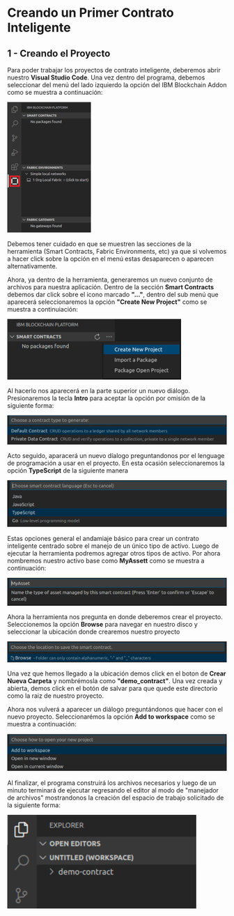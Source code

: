 # Creando un Primer Contrato Inteligente

## 1 - Creando el Proyecto

Para poder trabajar los proyectos de contrato inteligente, deberemos abrir nuestro __Visual Studio Code__. Una vez dentro del programa, debemos seleccionar del menú del lado izquierdo la opción del IBM Blockchain Addon como se muestra a continuación:

![menu](../imagenes/menu-blockchain.png)

Debemos tener cuidado en que se muestren las secciones de la herramienta (Smart Contracts, Fabric Environments, etc) ya que si volvemos a hacer click sobre la opción en el menú estas desaparecen o aparecen alternativamente.

Ahora, ya dentro de la herramienta, generaremos un nuevo conjunto de archivos para nuestra aplicación. Dentro de la sección __Smart Contracts__ debemos dar click sobre el icono marcado __"..."__, dentro del sub menú que aparecerá seleccionaremos la opción __"Create New Project"__ como se muestra a continuiación:

![create new project](../imagenes/create-new_project.png)

Al hacerlo nos aparecerá en la parte superior un nuevo diálogo. Presionaremos la tecla __Intro__ para aceptar la opción por omisión de la siguiente forma:

![create default contract](../imagenes/default-contract.png)

Acto seguido, aparacerá un nuevo díalogo preguntandonos por el lenguage de programación a usar en el proyecto. En esta ocasión seleccionaremos la opción __TypeScript__ de la siguiente manera

![select language](../imagenes/typescript.png)

Estas opciones general el andamiaje básico para crear un contrato inteligente centrado sobre el manejo de un único tipo de activo. Luego de ejecutar la herramienta podremos agregar otros tipos de activo. Por ahora nombremos nuestro activo base como __MyAssett__ como se muestra a continuación:

![MyAssett](../imagenes/MyAssett.png)

Ahora la herramienta nos pregunta en donde deberemos crear el proyecto. Seleccionemos la opción __Browse__ para navegar en nuestro disco y seleccionar la ubicación donde crearemos nuestro proyecto

![Browse](../imagenes/browse.png)

Una vez que hemos llegado a la ubicación demos click en el boton de __Crear Nueva Carpeta__ y nombrémosla como __"demo_contract"__. Una vez creada y abierta, demos click en el botón de salvar para que quede este directorio como la raiz de nuestro proyecto.

Ahora nos vulverá a aparecer un diálogo preguntándonos que hacer con el nuevo proyecto. Seleccionarémos la opción __Add to workspace__ como se muestra a continuación:

![add-to-workspace](../imagenes/add-to-workspace.png)

Al finalizar, el programa construirá los archivos necesarios y luego de un minuto terminará de ejecutar regresando el editor al modo de "manejador de archivos" mostrandonos la creación del espacio de trabajo solicitado de la siguiente forma:

![workspace-created](../imagenes/workspace-created.png)